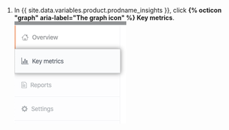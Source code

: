 1. In {{ site.data.variables.product.prodname_insights }}, click **{% octicon "graph" aria-label="The graph icon" %} Key metrics**. ![Key metrics tab](/assets/images/help/insights/key-metrics-tab.png)